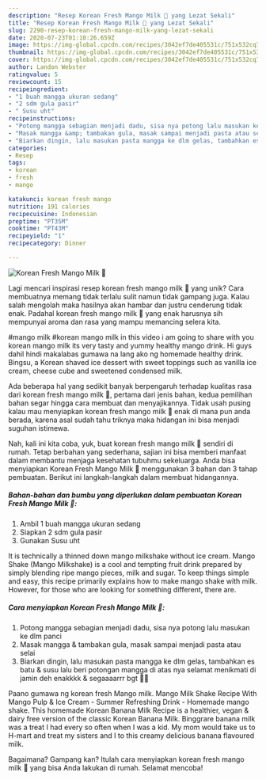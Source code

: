 ```yaml
---
description: "Resep Korean Fresh Mango Milk 🍧 yang Lezat Sekali"
title: "Resep Korean Fresh Mango Milk 🍧 yang Lezat Sekali"
slug: 2290-resep-korean-fresh-mango-milk-yang-lezat-sekali
date: 2020-07-23T01:10:26.659Z
image: https://img-global.cpcdn.com/recipes/3042ef7de405531c/751x532cq70/korean-fresh-mango-milk-🍧-foto-resep-utama.jpg
thumbnail: https://img-global.cpcdn.com/recipes/3042ef7de405531c/751x532cq70/korean-fresh-mango-milk-🍧-foto-resep-utama.jpg
cover: https://img-global.cpcdn.com/recipes/3042ef7de405531c/751x532cq70/korean-fresh-mango-milk-🍧-foto-resep-utama.jpg
author: Landon Webster
ratingvalue: 5
reviewcount: 15
recipeingredient:
- "1 buah mangga ukuran sedang"
- "2 sdm gula pasir"
- " Susu uht"
recipeinstructions:
- "Potong mangga sebagian menjadi dadu, sisa nya potong lalu masukan ke dlm panci"
- "Masak mangga &amp; tambakan gula, masak sampai menjadi pasta atau selai"
- "Biarkan dingin, lalu masukan pasta mangga ke dlm gelas, tambahkan es batu &amp; susu lalu beri potongan mangga di atas nya selamat menikmati di jamin deh enakkkk &amp; segaaaarrr bgt 🤤🤭"
categories:
- Resep
tags:
- korean
- fresh
- mango

katakunci: korean fresh mango 
nutrition: 191 calories
recipecuisine: Indonesian
preptime: "PT35M"
cooktime: "PT43M"
recipeyield: "1"
recipecategory: Dinner

---
```



![Korean Fresh Mango Milk 🍧](https://img-global.cpcdn.com/recipes/3042ef7de405531c/751x532cq70/korean-fresh-mango-milk-🍧-foto-resep-utama.jpg)

Lagi mencari inspirasi resep korean fresh mango milk 🍧 yang unik? Cara membuatnya memang tidak terlalu sulit namun tidak gampang juga. Kalau salah mengolah maka hasilnya akan hambar dan justru cenderung tidak enak. Padahal korean fresh mango milk 🍧 yang enak harusnya sih mempunyai aroma dan rasa yang mampu memancing selera kita.

#mango milk #korean mango milk in this video i am going to share with you korean mango milk its very tasty and yummy healthy mango drink. Hi guys dahil hindi makalabas gumawa na lang ako ng homemade healthy drink. Bingsu, a Korean shaved ice dessert with sweet toppings such as vanilla ice cream, cheese cube and sweetened condensed milk.

Ada beberapa hal yang sedikit banyak berpengaruh terhadap kualitas rasa dari korean fresh mango milk 🍧, pertama dari jenis bahan, kedua pemilihan bahan segar hingga cara membuat dan menyajikannya. Tidak usah pusing kalau mau menyiapkan korean fresh mango milk 🍧 enak di mana pun anda berada, karena asal sudah tahu triknya maka hidangan ini bisa menjadi suguhan istimewa.


Nah, kali ini kita coba, yuk, buat korean fresh mango milk 🍧 sendiri di rumah. Tetap berbahan yang sederhana, sajian ini bisa memberi manfaat dalam membantu menjaga kesehatan tubuhmu sekeluarga. Anda bisa menyiapkan Korean Fresh Mango Milk 🍧 menggunakan 3 bahan dan 3 tahap pembuatan. Berikut ini langkah-langkah dalam membuat hidangannya.

<!--inarticleads1-->

##### Bahan-bahan dan bumbu yang diperlukan dalam pembuatan Korean Fresh Mango Milk 🍧:

1. Ambil 1 buah mangga ukuran sedang
1. Siapkan 2 sdm gula pasir
1. Gunakan  Susu uht


It is technically a thinned down mango milkshake without ice cream. Mango Shake (Mango Milkshake) is a cool and tempting fruit drink prepared by simply blending ripe mango pieces, milk and sugar. To keep things simple and easy, this recipe primarily explains how to make mango shake with milk. However, for those who are looking for something different, there are. 

<!--inarticleads2-->

##### Cara menyiapkan Korean Fresh Mango Milk 🍧:

1. Potong mangga sebagian menjadi dadu, sisa nya potong lalu masukan ke dlm panci
1. Masak mangga &amp; tambakan gula, masak sampai menjadi pasta atau selai
1. Biarkan dingin, lalu masukan pasta mangga ke dlm gelas, tambahkan es batu &amp; susu lalu beri potongan mangga di atas nya selamat menikmati di jamin deh enakkkk &amp; segaaaarrr bgt 🤤🤭


Paano gumawa ng korean fresh Mango milk. Mango Milk Shake Recipe With Mango Pulp &amp; Ice Cream - Summer Refreshing Drink - Homemade mango shake. This homemade Korean Banana Milk Recipe is a healthier, vegan &amp; dairy free version of the classic Korean Banana Milk. Binggrare banana milk was a treat I had every so often when I was a kid. My mom would take us to H-mart and treat my sisters and I to this creamy delicious banana flavoured milk. 

Bagaimana? Gampang kan? Itulah cara menyiapkan korean fresh mango milk 🍧 yang bisa Anda lakukan di rumah. Selamat mencoba!

